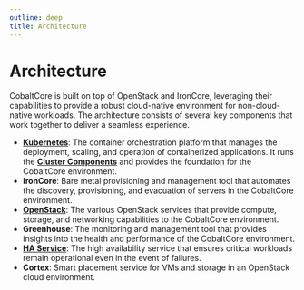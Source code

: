 ```yaml
---
outline: deep
title: Architecture
---
```


# Architecture

CobaltCore is built on top of OpenStack and IronCore, leveraging their capabilities to provide a robust cloud-native environment for non-cloud-native workloads. The architecture consists of several key components that work together to deliver a seamless experience.

- [**Kubernetes**](./cluster): The container orchestration platform that manages the deployment, scaling, and operation of containerized applications. It runs the [**Cluster Components**](./cluster.md) and provides the foundation for the CobaltCore environment.
- **IronCore**: Bare metal provisioning and management tool that automates the discovery, provisioning, and evacuation of servers in the CobaltCore environment.
- [**OpenStack**](./openstack): The various OpenStack services that provide compute, storage, and networking capabilities to the CobaltCore environment.
- **Greenhouse**: The monitoring and management tool that provides insights into the health and performance of the CobaltCore environment.
- [**HA Service**](./cluster#ha-service): The high availability service that ensures critical workloads remain operational even in the event of failures.
- **Cortex**: Smart placement service for VMs and storage in an OpenStack cloud environment.

